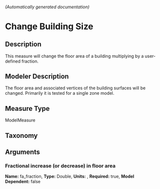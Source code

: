

###### (Automatically generated documentation)

# Change Building Size

## Description
This measure will change the floor area of a building multiplying by a user-defined fraction.

## Modeler Description
The floor area and associated vertices of the building surfaces will be changed.
    Primarily it is tested for a single zone model.

## Measure Type
ModelMeasure

## Taxonomy


## Arguments


### Fractional increase (or decrease) in floor area

**Name:** fa_fraction,
**Type:** Double,
**Units:** ,
**Required:** true,
**Model Dependent:** false







